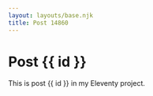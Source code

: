 ```yaml
---
layout: layouts/base.njk
title: Post 14860
---
```


# Post {{ id }}

This is post {{ id }} in my Eleventy project.
